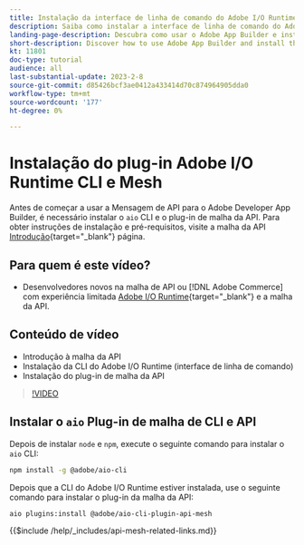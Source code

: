 ```yaml
---
title: Instalação da interface de linha de comando do Adobe I/O Runtime e do plug-in de malha da API
description: Saiba como instalar a interface de linha de comando do Adobe I/O Runtime e o plug-in de malha da API
landing-page-description: Descubra como usar o Adobe App Builder e instalar o Adobe I/O Runtime com o plug-in de malha de API.
short-description: Discover how to use Adobe App Builder and install the Adobe I/O Runtime with API Mesh plugin.
kt: 11801
doc-type: tutorial
audience: all
last-substantial-update: 2023-2-8
source-git-commit: d85426bcf3ae0412a433414d70c874964905dda0
workflow-type: tm+mt
source-wordcount: '177'
ht-degree: 0%

---
```



# Instalação do plug-in Adobe I/O Runtime CLI e Mesh

Antes de começar a usar a Mensagem de API para o Adobe Developer App Builder, é necessário instalar o `aio` CLI e o plug-in de malha da API.
Para obter instruções de instalação e pré-requisitos, visite a malha da API [Introdução](https://developer.adobe.com/graphql-mesh-gateway/gateway/getting-started/){target="_blank"} página.

## Para quem é este vídeo?

* Desenvolvedores novos na malha de API ou [!DNL Adobe Commerce] com experiência limitada [Adobe I/O Runtime](https://developer.adobe.com/runtime/docs/guides/overview/){target="_blank"} e a malha da API.

## Conteúdo de vídeo

* Introdução à malha da API
* Instalação da CLI do Adobe I/O Runtime (interface de linha de comando)
* Instalação do plug-in de malha da API

>[!VIDEO](https://video.tv.adobe.com/v/3414122?quality=12&learn=on)

## Instalar o `aio` Plug-in de malha de CLI e API

Depois de instalar `node` e `npm`, execute o seguinte comando para instalar o `aio` CLI:

```bash
npm install -g @adobe/aio-cli
```

Depois que a CLI do Adobe I/O Runtime estiver instalada, use o seguinte comando para instalar o plug-in da malha da API:

```bash
aio plugins:install @adobe/aio-cli-plugin-api-mesh
```

{{$include /help/_includes/api-mesh-related-links.md}}
